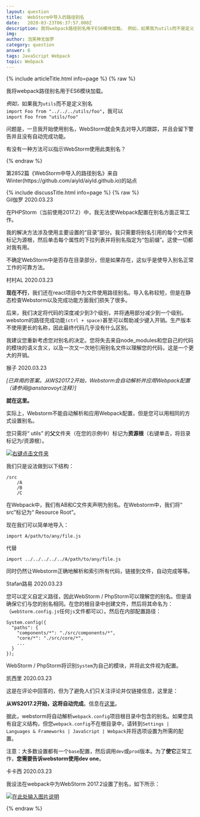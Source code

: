 ```yaml
---
layout: question
title:  WebStorm中导入的路径别名
date:   2020-03-23T06:37:57.000Z
description: 我将webpack路径别名用于ES6模块加载。 例如，如果我为utils而不是定义别名import Foo from "../../../utils...
img: 
author: 泡芙神无伽罗
category: question
answer: 6
tags: JavaScript Webpack
topic: Webpack
---
```

<div class="article-root">
  <div class="article">
    {% include articleTitle.html info=page %}
    {% raw %}
    <div class="article-content"><p><font style="vertical-align: inherit;"><font style="vertical-align: inherit;">我将webpack路径别名用于ES6模块加载。 </font></font></p>

<p><em><font style="vertical-align: inherit;"><font style="vertical-align: inherit;">例如，</font></font></em><font style="vertical-align: inherit;"><font style="vertical-align: inherit;">如果我为</font></font><code>utils</code><font style="vertical-align: inherit;"><font style="vertical-align: inherit;">而不是</font><font style="vertical-align: inherit;">定义别名</font></font><br>
<code>import Foo from "../../../utils/foo"</code><font style="vertical-align: inherit;"><font style="vertical-align: inherit;">，我可以</font></font><br>
<code>import Foo from "utils/foo"</code></p>

<p><font style="vertical-align: inherit;"><font style="vertical-align: inherit;">问题是，一旦我开始使用别名，WebStorm就会失去对导入的跟踪，并且会留下警告并且没有自动完成功能。</font></font></p>

<p><font style="vertical-align: inherit;"><font style="vertical-align: inherit;">有没有一种方法可以指示WebStorm使用此类别名？</font></font></p></div>
    {% endraw %}
  </div>
  <p class="winter_mark">第2852篇《WebStorm中导入的路径别名》来自Winter(https://github.com/aiyld/aiyld.github.io)的站点</p>
  <div class="discuss-wrapper">
    {% include discussTitle.html info=page %}
    {% raw %}
    <div class="discuss-item">
        <div class="discuss-parent">
          <div class="discuss-meta">
            <span class="discuss-user">Gil伽罗</span>
            <span class="discuss-time">2020.03.23</span>
          </div>
          <div class="discuss-comment"><p><font style="vertical-align: inherit;"><font style="vertical-align: inherit;">在PHPStorm（当前使用2017.2）中，我无法使Webpack配置在别名方面正常工作。</font></font></p>

<p><font style="vertical-align: inherit;"><font style="vertical-align: inherit;">我的解决方法涉及使用主要设置的“目录”部分。</font><font style="vertical-align: inherit;">我只需要将别名引用的每个文件夹标记为源根，然后单击每个属性的下拉列表并将别名指定为“包前缀”。</font><font style="vertical-align: inherit;">这使一切都对我有用。</font></font></p>

<p><font style="vertical-align: inherit;"><font style="vertical-align: inherit;">不确定WebStorm中是否存在目录部分，但是如果存在，这似乎是使导入别名正常工作的可靠方法。</font></font></p></div>
        </div></div><div class="discuss-item">
        <div class="discuss-parent">
          <div class="discuss-meta">
            <span class="discuss-user">村村AL</span>
            <span class="discuss-time">2020.03.23</span>
          </div>
          <div class="discuss-comment"><p><strong><font style="vertical-align: inherit;"><font style="vertical-align: inherit;">现在不行</font></font></strong><font style="vertical-align: inherit;"><font style="vertical-align: inherit;">，我们还在react项目中为文件使用路径别名。</font><font style="vertical-align: inherit;">导入名称较短，但是在静态检查Webstorm以及完成功能方面我们损失了很多。</font></font></p>

<p><font style="vertical-align: inherit;"><font style="vertical-align: inherit;">后来，我们决定将代码的深度减少到3个级别，并将通用部分减少到一个级别。</font><font style="vertical-align: inherit;">webstom的路径完成功能</font></font><code>(ctrl + space)</code><font style="vertical-align: inherit;"><font style="vertical-align: inherit;">甚至可以帮助减少键入开销。</font><font style="vertical-align: inherit;">生产版本不使用更长的名称，因此最终代码几乎没有什么区别。</font></font></p>

<p><font style="vertical-align: inherit;"><font style="vertical-align: inherit;">我建议您重新考虑您对别名的决定。</font><font style="vertical-align: inherit;">您将失去来自node_modules和您自己的代码的模块的语义含义，以及一次又一次地引用别名文件以理解您的代码，这是一个更大的开销。</font></font></p></div>
        </div></div><div class="discuss-item">
        <div class="discuss-parent">
          <div class="discuss-meta">
            <span class="discuss-user">猴子</span>
            <span class="discuss-time">2020.03.23</span>
          </div>
          <div class="discuss-comment"><p><em><font style="vertical-align: inherit;"><font style="vertical-align: inherit;">[已弃用的答案。</font><font style="vertical-align: inherit;">从WS2017.2开始，Webstorm会自动解析并应用Webpack配置（请参阅@anstarovoyt注释）]</font></font></em> </p>

<p><strong><font style="vertical-align: inherit;"><font style="vertical-align: inherit;">就在这里。</font></font></strong> </p>

<p><font style="vertical-align: inherit;"><font style="vertical-align: inherit;">实际上，Webstorm不能自动解析和应用Webpack配置，但是您可以用相同的方式设置别名。 </font></font></p>

<p><font style="vertical-align: inherit;"><font style="vertical-align: inherit;">您只需将</font><font style="vertical-align: inherit;">“ utils” </font><font style="vertical-align: inherit;">的</font></font><strong><font style="vertical-align: inherit;"><font style="vertical-align: inherit;">父</font></font></strong><font style="vertical-align: inherit;"><font style="vertical-align: inherit;">文件夹（在您的示例中）</font><font style="vertical-align: inherit;">标记为</font></font><strong><font style="vertical-align: inherit;"><font style="vertical-align: inherit;">资源根</font></font></strong><font style="vertical-align: inherit;"><font style="vertical-align: inherit;">（右键单击，将目录标记为/资源根）。</font></font></p>

<p><a href="https://i.stack.imgur.com/848Xy.png" rel="noreferrer"><img src="https://i.stack.imgur.com/848Xy.png" alt="右键点击文件夹"></a></p>

<p><font style="vertical-align: inherit;"><font style="vertical-align: inherit;">我们只是设法做到以下结构： </font></font></p>

<pre><code>/src<font></font>
    /A<font></font>
    /B<font></font>
    /C<font></font>
</code></pre>

<p><font style="vertical-align: inherit;"><font style="vertical-align: inherit;">在Webpack中，我们有AB和C文件夹声明为别名。</font><font style="vertical-align: inherit;">在Webstorm中，我们将“ src”标记为“ Resource Root”。</font></font></p>

<p><font style="vertical-align: inherit;"><font style="vertical-align: inherit;">现在我们可以简单地导入： </font></font></p>

<pre><code>import A/path/to/any/file.js
</code></pre>

<p><font style="vertical-align: inherit;"><font style="vertical-align: inherit;">代替 </font></font></p>

<pre><code>import ../../../../../A/path/to/any/file.js
</code></pre>

<p><font style="vertical-align: inherit;"><font style="vertical-align: inherit;">同时仍然让Webstorm正确地解析和索引所有代码，链接到文件，自动完成等等。</font></font></p></div>
        </div></div><div class="discuss-item">
        <div class="discuss-parent">
          <div class="discuss-meta">
            <span class="discuss-user">Stafan路易</span>
            <span class="discuss-time">2020.03.23</span>
          </div>
          <div class="discuss-comment"><p><font style="vertical-align: inherit;"><font style="vertical-align: inherit;">您可以定义自定义路径，因此WebStorm / PhpStorm可以理解您的别名。</font><font style="vertical-align: inherit;">但是请确保它们与您的别名相同。</font><font style="vertical-align: inherit;">在您的根目录中创建文件，然后将其命名为：（</font></font><code>webStorm.config.js</code><font style="vertical-align: inherit;"><font style="vertical-align: inherit;">任何</font></font><code>js</code><font style="vertical-align: inherit;"><font style="vertical-align: inherit;">文件都可以）。</font><font style="vertical-align: inherit;">然后在内部配置路径：</font></font></p>

<pre><code>System.config({<font></font>
  "paths": {<font></font>
    "components/*": "./src/components/*",<font></font>
    "core/*": "./src/core/*",<font></font>
    ...<font></font>
  }<font></font>
});<font></font>
</code></pre>

<p><font style="vertical-align: inherit;"><font style="vertical-align: inherit;">WebStorm / PhpStorm将识别</font></font><code>System</code><font style="vertical-align: inherit;"><font style="vertical-align: inherit;">为自己的模块，并将此文件视为配置。</font></font></p></div>
        </div></div><div class="discuss-item">
        <div class="discuss-parent">
          <div class="discuss-meta">
            <span class="discuss-user">凯西里</span>
            <span class="discuss-time">2020.03.23</span>
          </div>
          <div class="discuss-comment"><p><font style="vertical-align: inherit;"><font style="vertical-align: inherit;">这是在评论中回答的，但为了避免人们只关注评论并仅链接信息，这里是：</font></font></p>

<p><strong><font style="vertical-align: inherit;"><font style="vertical-align: inherit;">从WS2017.2开始，这将自动完成</font></font></strong><font style="vertical-align: inherit;"><font style="vertical-align: inherit;">。</font><font style="vertical-align: inherit;">信息在</font></font><a href="https://blog.jetbrains.com/webstorm/2017/06/webstorm-2017-2-eap-172-2827/" rel="nofollow noreferrer"><font style="vertical-align: inherit;"><font style="vertical-align: inherit;">这里</font></font></a><font style="vertical-align: inherit;"><font style="vertical-align: inherit;">。</font></font></p>

<p><font style="vertical-align: inherit;"><font style="vertical-align: inherit;">据此，webstorm将自动解析</font></font><code>webpack.config</code><font style="vertical-align: inherit;"><font style="vertical-align: inherit;">项目根目录</font><font style="vertical-align: inherit;">中包含的别名</font><font style="vertical-align: inherit;">。</font><font style="vertical-align: inherit;">如果您具有自定义结构，但您</font></font><code>webpack.config</code><font style="vertical-align: inherit;"><font style="vertical-align: inherit;">不在根目录中，请转到</font></font><code>Settings | Languages &amp; Frameworks | JavaScript | Webpack</code><font style="vertical-align: inherit;"><font style="vertical-align: inherit;">并将选项设置为所需的配置。</font></font></p>

<p><font style="vertical-align: inherit;"><font style="vertical-align: inherit;">注意：大多数设置都有一个</font></font><code>base</code><font style="vertical-align: inherit;"><font style="vertical-align: inherit;">配置，然后调用</font></font><code>dev</code><font style="vertical-align: inherit;"><font style="vertical-align: inherit;">或</font></font><code>prod</code><font style="vertical-align: inherit;"><font style="vertical-align: inherit;">版本。</font><font style="vertical-align: inherit;">为了</font></font><strong><font style="vertical-align: inherit;"><font style="vertical-align: inherit;">使它</font></font></strong><font style="vertical-align: inherit;"><font style="vertical-align: inherit;">正常工作，</font><strong><font style="vertical-align: inherit;">您需要告诉webstorm使用dev one</font></strong><font style="vertical-align: inherit;">。</font></font></p></div>
        </div></div><div class="discuss-item">
        <div class="discuss-parent">
          <div class="discuss-meta">
            <span class="discuss-user">卡卡西</span>
            <span class="discuss-time">2020.03.23</span>
          </div>
          <div class="discuss-comment"><p><font style="vertical-align: inherit;"><font style="vertical-align: inherit;">我设法在webpack中为WebStorm 2017.2设置了别名，如下所示：</font></font></p>

<p><a href="https://i.stack.imgur.com/ztm1X.png" rel="noreferrer"><img src="https://i.stack.imgur.com/ztm1X.png" alt="在此处输入图片说明"></a></p></div>
        </div></div>
    {% endraw %}
  </div>
<div>
